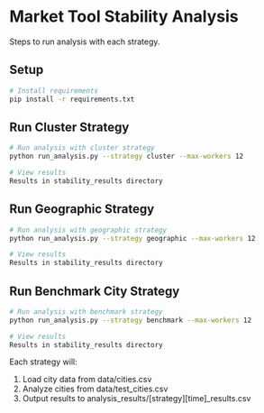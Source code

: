 # Market Tool Stability Analysis

Steps to run analysis with each strategy.

## Setup
```bash
# Install requirements
pip install -r requirements.txt
```

## Run Cluster Strategy
```bash
# Run analysis with cluster strategy
python run_analysis.py --strategy cluster --max-workers 12

# View results
Results in stability_results directory
```

## Run Geographic Strategy
```bash
# Run analysis with geographic strategy
python run_analysis.py --strategy geographic --max-workers 12

# View results
Results in stability_results directory
```

## Run Benchmark City Strategy
```bash
# Run analysis with benchmark strategy
python run_analysis.py --strategy benchmark --max-workers 12

# View results
Results in stability_results directory
```

Each strategy will:
1. Load city data from data/cities.csv
2. Analyze cities from data/test_cities.csv
3. Output results to analysis_results/[strategy][time]_results.csv

